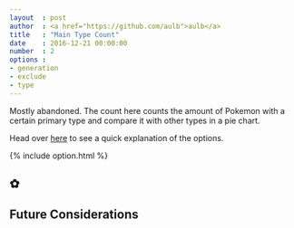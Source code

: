 ```yaml
---
layout	: post
author	: <a href="https://github.com/aulb">aulb</a>
title 	: "Main Type Count"
date	: 2016-12-21 00:00:00
number	: 2
options	: 
- generation 
- exclude 
- type
---
```

<p>Mostly abandoned. The count here counts the amount of Pokemon with a certain primary type and compare it with other types in a pie chart.</p> 

<p>Head over <a href="/2016/12/19/type-availability.html">here</a> to see a quick explanation of the options.</p>

{% include option.html %}

<h2 class="ui horizontal header divider">
     ✿
</h2>
<div id="pokeChart"></div>

<h2 class="ui horizontal header divider">	
    Future Considerations
</h2>